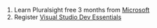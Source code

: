 1. Learn Pluralsight free 3 months from [Microsoft](https://goo.gl/2NDq7a)
2. Register [Visual Studio Dev Essentials](https://goo.gl/vTA0fk)
